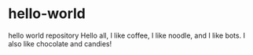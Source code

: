 # hello-world
hello world repository
Hello all,
I like coffee, I like noodle, and I like bots.
I also like chocolate and candies!
